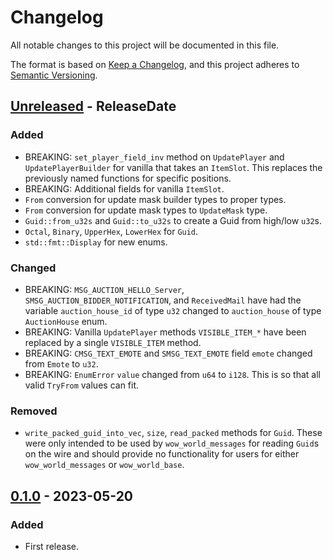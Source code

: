 # Changelog

All notable changes to this project will be documented in this file.

The format is based on [Keep a Changelog](https://keepachangelog.com/en/1.0.0/),
and this project adheres to [Semantic Versioning](https://semver.org/spec/v2.0.0.html).

<!-- next-header -->

## [Unreleased] - ReleaseDate

### Added

* BREAKING: `set_player_field_inv` method on `UpdatePlayer` and `UpdatePlayerBuilder` for vanilla that takes
  an `ItemSlot`. This replaces the previously named functions for specific positions.
* BREAKING: Additional fields for vanilla `ItemSlot`.
* `From` conversion for update mask builder types to proper types.
* `From` conversion for update mask types to `UpdateMask` type.
* `Guid::from_u32s` and `Guid::to_u32s` to create a Guid from high/low `u32`s.
* `Octal`, `Binary`, `UpperHex`, `LowerHex` for `Guid`.
* `std::fmt::Display` for new enums.

### Changed

* BREAKING: `MSG_AUCTION_HELLO_Server`, `SMSG_AUCTION_BIDDER_NOTIFICATION`, and `ReceivedMail` have had the
  variable `auction_house_id` of type `u32` changed to `auction_house` of type `AuctionHouse` enum.
* BREAKING: Vanilla `UpdatePlayer` methods `VISIBLE_ITEM_*` have been replaced by a single `VISIBLE_ITEM` method.
* BREAKING: `CMSG_TEXT_EMOTE` and `SMSG_TEXT_EMOTE` field `emote` changed from `Emote` to `u32`.
* BREAKING: `EnumError` `value` changed from `u64` to `i128`. This is so that all valid `TryFrom` values can fit.

### Removed

* `write_packed_guid_into_vec`, `size`, `read_packed` methods for `Guid`.
  These were only intended to be used by `wow_world_messages` for reading `Guid`s on the wire and should provide no
  functionality for users for either `wow_world_messages` or `wow_world_base`.

## [0.1.0] - 2023-05-20

### Added

* First release.

<!-- next-url -->

[Unreleased]: https://github.com/gtker/wow_messages/compare/wow_world_messages-v0.1.1...HEAD

[0.1.0]: https://github.com/gtker/wow_messages/releases/tag/wow_world_messages-v0.1.0
